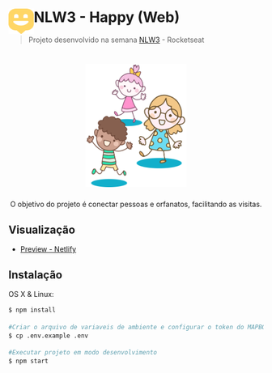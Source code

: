 <div>
<img src="./src/images/map-marker.svg" 
  width="50"
  height="50"
  style="display: inline-block; float:left;">
  <h1> NLW3 - Happy (Web)</h1>
</div>


> Projeto desenvolvido na semana [NLW3](https://nextlevelweek.com) - Rocketseat

<h1 align="center">
  <img alt="Happy" title="Happy" src="./src/images/landing.svg" width="200px" />
</h1>

<p style="text-align: center;">O objetivo do projeto é conectar pessoas e orfanatos, facilitando as visitas.</p>

## Visualização
 - [Preview - Netlify](https://joaofeliperomano-nlw3-happy.netlify.app/)

## Instalação

OS X & Linux:

```sh
$ npm install

#Criar o arquivo de variaveis de ambiente e configurar o token do MAPBOX no arquivo .env
$ cp .env.example .env

#Executar projeto em modo desenvolvimento
$ npm start

```